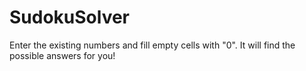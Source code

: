 # SudokuSolver
Enter the existing numbers and fill empty cells with "0". It will find the possible answers for you!
